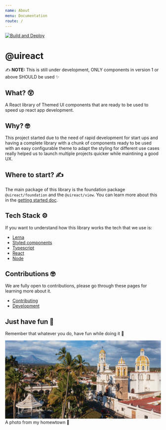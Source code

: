 ```yaml
---
name: About
menu: Documentation
route: /
---
```


[![Build and Deploy](https://github.com/inavac182/uireact/actions/workflows/pipeline.yml/badge.svg)](https://github.com/inavac182/uireact/actions/workflows/pipeline.yml)

# @uireact

✍️ **NOTE:** This is still under development, ONLY components in version 1 or above SHOULD be used ✨

## What? 😲

A React library of Themed UI components that are ready to be used to speed up react app development.

## Why? 🤓

This project started due to the need of rapid development for start ups and having a complete library with a chunk of components ready to be used with an easy configurable theme to adapt the styling for different use cases really helped us to launch multiple projects quicker while maintining a good UX.

## Where to start? ✍️

The main package of this library is the foundation package `@uireact/foundation` and the `@uireact/view`. You can learn more about this in the [getting started doc](./getting-started).

## Tech Stack ⚙️

If you want to understand how this library works the tech that we use is:

- [Lerna](https://lerna.js.org/)
- [Styled components](https://styled-components.com/)
- [Typescript](https://www.typescriptlang.org/)
- [React](https://react.dev/)
- [Node](https://nodejs.org/)

## Contributions 🤓

We are fully open to contributions, please go through these pages for learning more about it.

- [Contributing](https://uireact.io/contributing)
- [Development](https://uireact.io/dev)


## Just have fun 🫶

Remember that whatever you do, have fun while doing it 🤗

![Volcano](/public/colima.jpg)
A photo from my homewtown 🤩
